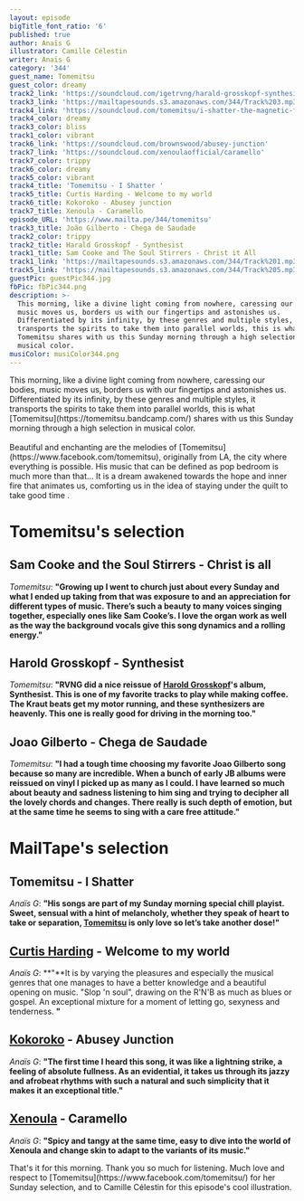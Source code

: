 ```yaml
---
layout: episode
bigTitle_font_ratio: '6'
published: true
author: Anaïs G
illustrator: Camille Célestin
writer: Anaïs G
category: '344'
guest_name: Tomemitsu
guest_color: dreamy
track2_link: 'https://soundcloud.com/igetrvng/harald-grosskopf-synthesist'
track3_link: 'https://mailtapesounds.s3.amazonaws.com/344/Track%203.mp3'
track4_link: 'https://soundcloud.com/tomemitsu/i-shatter-the-magnetic-fields'
track4_color: dreamy
track3_color: bliss
track1_color: vibrant
track6_link: 'https://soundcloud.com/brownswood/abusey-junction'
track7_link: 'https://soundcloud.com/xenoulaofficial/caramello'
track7_color: trippy
track6_color: dreamy
track5_color: vibrant
track4_title: 'Tomemitsu - I Shatter '
track5_title: Curtis Harding - Welcome to my world
track6_title: Kokoroko - Abusey junction
track7_title: Xenoula - Caramello
episode_URL: 'https://www.mailta.pe/344/tomemitsu'
track3_title: João Gilberto - Chega de Saudade
track2_color: trippy
track2_title: Harald Grosskopf - Synthesist
track1_title: Sam Cooke and The Soul Stirrers - Christ it All
track1_link: 'https://mailtapesounds.s3.amazonaws.com/344/Track%201.mp3'
track5_link: 'https://mailtapesounds.s3.amazonaws.com/344/Track%205.mp3'
guestPic: guestPic344.jpg
fbPic: fbPic344.png
description: >-
  This morning, like a divine light coming from nowhere, caressing our bodies,
  music moves us, borders us with our fingertips and astonishes us.
  Differentiated by its infinity, by these genres and multiple styles, it
  transports the spirits to take them into parallel worlds, this is what
  Tomemitsu shares with us this Sunday morning through a high selection in
  musical color.  
musiColor: musiColor344.png
---
```

<p id="introduction">This morning, like a divine light coming from nowhere, caressing our bodies, music moves us, borders us with our fingertips and astonishes us. Differentiated by its infinity, by these genres and multiple styles, it transports the spirits to take them into parallel worlds, this is what [Tomemitsu](https://tomemitsu.bandcamp.com/) shares with us this Sunday morning through a high selection in musical color. 
<br><br>
Beautiful and enchanting are the melodies of [Tomemitsu](https://www.facebook.com/tomemitsu), originally from LA, the city where everything is possible. His music that can be defined as pop bedroom is much more than that... It is a dream awakened towards the hope and inner fire that animates us, comforting us in the idea of staying under the quilt to take good time . 
</p>

 
# Tomemitsu's selection

## Sam Cooke and the Soul Stirrers - Christ is all
_Tomemitsu_: **"**Growing up I went to church just about every Sunday and what I ended up taking from that was exposure to and an appreciation for different types of music. There’s such a beauty to many voices singing together, especially ones like Sam Cooke’s. I love the organ work as well as the way the background vocals give this song dynamics and a rolling energy.**"**

## Harold Grosskopf - Synthesist
_Tomemitsu_: **"**RVNG did a nice reissue of [Harold Grosskopf](http://www.haraldgrosskopf.de/)'s album, Synthesist. This is one of my favorite tracks to play while making coffee. The Kraut beats get my motor running, and these synthesizers are heavenly. This one is really good for driving in the morning too.**"**

## Joao Gilberto - Chega de Saudade
_Tomemitsu_: **"**I had a tough time choosing my favorite Joao Gilberto song because so many are incredible. When a bunch of early JB albums were reissued on vinyl I picked up as many as I could. I have learned so much about beauty and sadness listening to him sing and trying to decipher all the lovely chords and changes. There really is such depth of emotion, but at the same time he seems to sing with a care free attitude.**"** 


# MailTape's selection

## Tomemitsu - I Shatter 
_Anaïs G_: **"**His songs are part of my Sunday morning special chill playist. Sweet, sensual with a hint of melancholy, whether they speak of heart to take or separation, [Tomemitsu](https://soundcloud.com/tomemitsu) is only love so let’s take another dose!**"**

## [Curtis Harding](https://soundcloud.com/curtishardingofficial) - Welcome to my world
_Anaïs G_: **"**It is by varying the pleasures and especially the musical genres that one manages to have a better knowledge and a beautiful opening on music. "Slop 'n soul", drawing on the R'N'B as much as blues or gospel. An exceptional mixture for a moment of letting go, sexyness and tenderness. **"**

## [Kokoroko](https://www.facebook.com/kokorokomusic/) - Abusey Junction
_Anaïs G_: **"**The first time I heard this song, it was like a lightning strike, a feeling of absolute fullness. As an evidential, it takes us through its jazzy and afrobeat rhythms with such a natural and such simplicity that it makes it an exceptional title.**"**

## [Xenoula](https://www.facebook.com/xenoulaofficial/) - Caramello
_Anaïs G_: **"**Spicy and tangy at the same time, easy to dive into the world of Xenoula and change skin to adapt to the variants of its music.**"**


<p id="outroduction">That's it for this morning. Thank you so much for listening. Much love and respect to [Tomemitsu](https://www.facebook.com/tomemitsu/) for her Sunday selection, and to Camille Célestin for this episode's cool illustration.</p>
